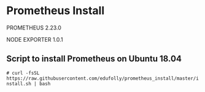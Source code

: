 # Prometheus Install

PROMETHEUS 2.23.0

NODE EXPORTER 1.0.1
## Script to install Prometheus on Ubuntu 18.04

`# curl -fsSL https://raw.githubusercontent.com/edufolly/prometheus_install/master/install.sh | bash`